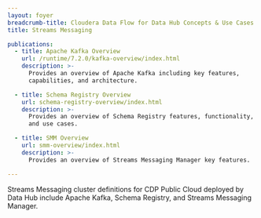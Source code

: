 ```yaml
---
layout: foyer
breadcrumb-title: Cloudera Data Flow for Data Hub Concepts & Use Cases
title: Streams Messaging

publications:
  - title: Apache Kafka Overview
    url: /runtime/7.2.0/kafka-overview/index.html
    description: >-
      Provides an overview of Apache Kafka including key features,
      capabilities, and architecture.

  - title: Schema Registry Overview
    url: schema-registry-overview/index.html
    description: >-
      Provides an overview of Schema Registry features, functionality,
      and use cases.

  - title: SMM Overview
    url: smm-overview/index.html
    description: >-
      Provides an overview of Streams Messaging Manager key features.

---
```


Streams Messaging cluster definitions for CDP Public Cloud deployed by
Data Hub include Apache Kafka, Schema Registry, and Streams Messaging
Manager.
